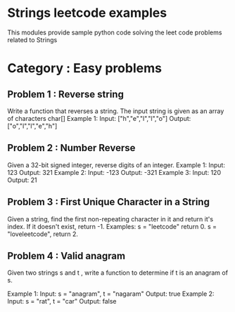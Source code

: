 # Strings leetcode examples

This modules provide sample python code solving the leet code problems related to Strings

# Category : Easy problems

## Problem 1 : Reverse string

Write a function that reverses a string. The input string is given as an array of characters char[]
Example 1: Input: ["h","e","l","l","o"]
Output: ["o","l","l","e","h"]

## Problem 2 : Number Reverse

Given a 32-bit signed integer, reverse digits of an integer.
Example 1: Input: 123 Output: 321
Example 2: Input: -123 Output: -321
Example 3: Input: 120 Output: 21

## Problem 3 : First Unique Character in a String

Given a string, find the first non-repeating character in it and return it's index. If it doesn't exist, return -1.
Examples: s = "leetcode" return 0.
s = "loveleetcode", return 2.


## Problem 4 : Valid anagram

Given two strings s and t , write a function to determine if t is an anagram of s.

Example 1: Input: s = "anagram", t = "nagaram" Output: true 
Example 2: Input: s = "rat", t = "car" Output: false